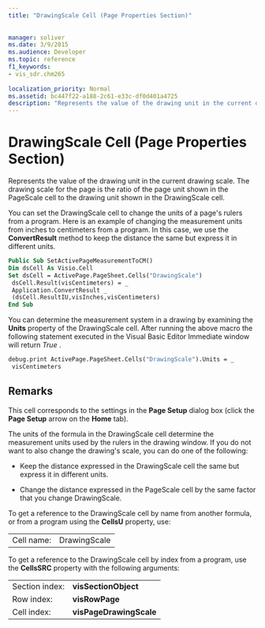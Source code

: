 ```yaml
---
title: "DrawingScale Cell (Page Properties Section)"
 
 
manager: soliver
ms.date: 3/9/2015
ms.audience: Developer
ms.topic: reference
f1_keywords:
- vis_sdr.chm265
 
localization_priority: Normal
ms.assetid: bc447f22-a188-2c61-e33c-df0d401a4725
description: "Represents the value of the drawing unit in the current drawing scale. The drawing scale for the page is the ratio of the page unit shown in the PageScale cell to the drawing unit shown in the DrawingScale cell."
---
```


# DrawingScale Cell (Page Properties Section)

Represents the value of the drawing unit in the current drawing scale. The drawing scale for the page is the ratio of the page unit shown in the PageScale cell to the drawing unit shown in the DrawingScale cell.
  
You can set the DrawingScale cell to change the units of a page's rulers from a program. Here is an example of changing the measurement units from inches to centimeters from a program. In this case, we use the **ConvertResult** method to keep the distance the same but express it in different units. 
  
```vb
Public Sub SetActivePageMeasurementToCM() 
Dim dsCell As Visio.Cell 
Set dsCell = ActivePage.PageSheet.Cells("DrawingScale") 
 dsCell.Result(visCentimeters) = _ 
 Application.ConvertResult _ 
 (dsCell.ResultIU,visInches,visCentimeters) 
End Sub 
```

You can determine the measurement system in a drawing by examining the **Units** property of the DrawingScale cell. After running the above macro the following statement executed in the Visual Basic Editor Immediate window will return  *True*  . 
  
```vb
debug.print ActivePage.PageSheet.Cells("DrawingScale").Units = _ 
 visCentimeters 
```

## Remarks

This cell corresponds to the settings in the **Page Setup** dialog box (click the **Page Setup** arrow on the **Home** tab). 
  
The units of the formula in the DrawingScale cell determine the measurement units used by the rulers in the drawing window. If you do not want to also change the drawing's scale, you can do one of the following:
  
- Keep the distance expressed in the DrawingScale cell the same but express it in different units.
    
- Change the distance expressed in the PageScale cell by the same factor that you change DrawingScale.
    
To get a reference to the DrawingScale cell by name from another formula, or from a program using the **CellsU** property, use: 
  
|||
|:-----|:-----|
|Cell name:  <br/> |DrawingScale  <br/> |
   
To get a reference to the DrawingScale cell by index from a program, use the **CellsSRC** property with the following arguments: 
  
|||
|:-----|:-----|
|Section index:  <br/> |**visSectionObject** <br/> |
|Row index:  <br/> |**visRowPage** <br/> |
|Cell index:  <br/> |**visPageDrawingScale** <br/> |
   

